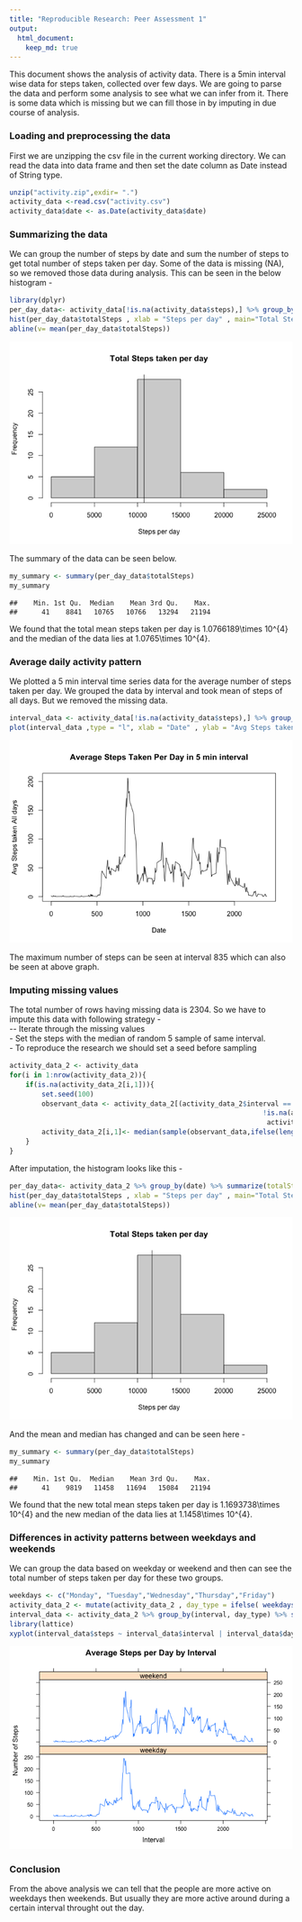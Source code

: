 ```yaml
---
title: "Reproducible Research: Peer Assessment 1"
output: 
  html_document:
    keep_md: true
---
```

This document shows the analysis of activity data. There is a 5min interval wise data for steps taken, collected over few days. We are going to parse the data and perform some analysis to see what we can infer from it. There is some data which is missing but we can fill those in by imputing in due course of analysis. 

### Loading and preprocessing the data
First we are unzipping the csv file in the current working directory. We can read the data into data frame and then set the date column as Date instead of String type.

```r
unzip("activity.zip",exdir= ".")
activity_data <-read.csv("activity.csv")
activity_data$date <- as.Date(activity_data$date)
```


### Summarizing the data
We can group the number of steps by date and sum the number of steps to get total number of steps taken per day. Some of the data is missing (NA), so we removed those data during analysis. This can be seen in the below histogram -


```r
library(dplyr)
per_day_data<- activity_data[!is.na(activity_data$steps),] %>% group_by(date) %>% summarize(totalSteps = sum(steps, na.rm = TRUE))
hist(per_day_data$totalSteps , xlab = "Steps per day" , main="Total Steps taken per day")
abline(v= mean(per_day_data$totalSteps))
```

![](PA1_template_files/figure-html/unnamed-chunk-2-1.png)<!-- -->

The summary of the data can be seen below.


```r
my_summary <- summary(per_day_data$totalSteps)
my_summary
```

```
##    Min. 1st Qu.  Median    Mean 3rd Qu.    Max. 
##      41    8841   10765   10766   13294   21194
```

We found that the total mean steps taken per day is 1.0766189\times 10^{4} and the median of the data lies at 1.0765\times 10^{4}.

### Average daily activity pattern
We plotted a 5 min interval time series data for the average number of steps taken per day. We grouped the data by interval and took mean of steps of all days. But we removed the missing data.

```r
interval_data <- activity_data[!is.na(activity_data$steps),] %>% group_by(interval) %>% summarize(steps = mean(steps, na.rm = TRUE))
plot(interval_data ,type = "l", xlab = "Date" , ylab = "Avg Steps taken All days" , main = "Average Steps Taken Per Day in 5 min interval"  )
```

![](PA1_template_files/figure-html/unnamed-chunk-4-1.png)<!-- -->

The maximum number of steps can be seen at interval 835 which can also be seen at above graph.

### Imputing missing values
The total number of rows having missing data is 2304. So we have to impute this data with following strategy -  
    -- Iterate through the missing values  
    - Set the steps with the median of random 5 sample of same interval.  
    - To reproduce the research we should set a seed before sampling  

```r
activity_data_2 <- activity_data
for(i in 1:nrow(activity_data_2)){
    if(is.na(activity_data_2[i,1])){
        set.seed(100)
        observant_data <- activity_data_2[(activity_data_2$interval == activity_data_2[i,3] & 
                                                               !is.na(activity_data_2$steps) &
                                                                activity_data_2$steps != 0 ),1]
        activity_data_2[i,1]<- median(sample(observant_data,ifelse(length(observant_data) >=5 , 5 ,length(observant_data))), na.rm = TRUE)
    }
}
```

After imputation, the histogram looks like this -

```r
per_day_data<- activity_data_2 %>% group_by(date) %>% summarize(totalSteps = sum(steps, na.rm = TRUE))
hist(per_day_data$totalSteps , xlab = "Steps per day" , main="Total Steps taken per day")
abline(v= mean(per_day_data$totalSteps))
```

![](PA1_template_files/figure-html/unnamed-chunk-6-1.png)<!-- -->

And the mean and median has changed and can be seen here -  

```r
my_summary <- summary(per_day_data$totalSteps)
my_summary
```

```
##    Min. 1st Qu.  Median    Mean 3rd Qu.    Max. 
##      41    9819   11458   11694   15084   21194
```

We found that the new total mean steps taken per day is 1.1693738\times 10^{4} and the new median of the data lies at 1.1458\times 10^{4}.


### Differences in activity patterns between weekdays and weekends
We can group the data based on weekday or weekend and then can see the total number of steps taken per day for these two groups.


```r
weekdays <- c("Monday", "Tuesday","Wednesday","Thursday","Friday")
activity_data_2 <- mutate(activity_data_2 , day_type = ifelse( weekdays(activity_data_2$date) %in% weekdays , "weekday","weekend" ) )
interval_data <- activity_data_2 %>% group_by(interval, day_type) %>% summarize(steps = mean(steps, na.rm = TRUE))
library(lattice)
xyplot(interval_data$steps ~ interval_data$interval | interval_data$day_type, main="Average Steps per Day by Interval", xlab="Interval", ylab="Number of Steps", layout=c(1,2), type="l")
```

![](PA1_template_files/figure-html/unnamed-chunk-8-1.png)<!-- -->

### Conclusion
From the above analysis we can tell that the people are more active on weekdays then weekends. But usually they are more active around during a certain interval throught out the day.

